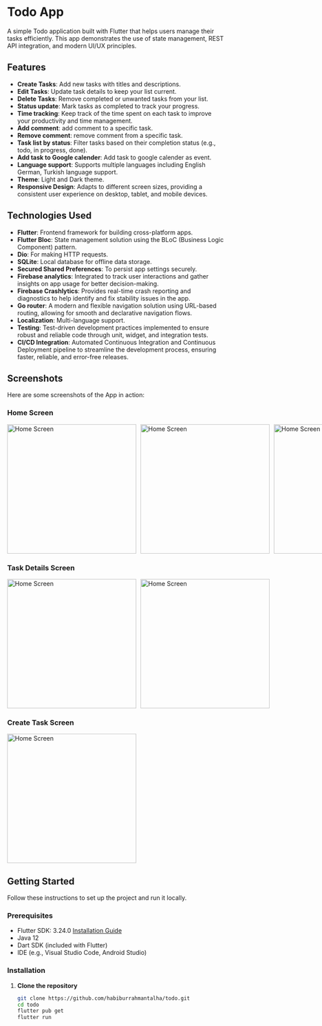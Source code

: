 # Todo App

A simple Todo application built with Flutter that helps users manage their tasks efficiently. 
This app demonstrates the use of state management, REST API integration, and modern UI/UX principles.

## Features

- **Create Tasks**: Add new tasks with titles and descriptions.
- **Edit Tasks**: Update task details to keep your list current.
- **Delete Tasks**: Remove completed or unwanted tasks from your list.
- **Status update**: Mark tasks as completed to track your progress.
- **Time tracking**: Keep track of the time spent on each task to improve your productivity and time management.
- **Add comment**: add comment to a specific task.
- **Remove comment**: remove comment from a specific task.
- **Task list by status**: Filter tasks based on their completion status (e.g., todo, in progress, done).
- **Add task to Google calender**: Add task to google calender as event.
- **Language support**: Supports multiple languages including English German, Turkish language support.
- **Theme**: Light and Dark theme.
- **Responsive Design**: Adapts to different screen sizes, providing a consistent user experience on desktop, tablet, and mobile devices.

## Technologies Used

- **Flutter**: Frontend framework for building cross-platform apps.
- **Flutter Bloc**: State management solution using the BLoC (Business Logic Component) pattern.
- **Dio**: For making HTTP requests.
- **SQLite**: Local database for offline data storage.
- **Secured Shared Preferences**: To persist app settings securely.
- **Firebase analytics**: Integrated to track user interactions and gather insights on app usage for better decision-making.
- **Firebase Crashlytics**: Provides real-time crash reporting and diagnostics to help identify and fix stability issues in the app.
- **Go router**: A modern and flexible navigation solution using URL-based routing, allowing for smooth and declarative navigation flows.
- **Localization**: Multi-language support.
- **Testing**: Test-driven development practices implemented to ensure robust and reliable code through unit, widget, and integration tests.
- **CI/CD Integration**: Automated Continuous Integration and Continuous Deployment pipeline to streamline the development process, ensuring faster, reliable, and error-free releases.


## Screenshots

Here are some screenshots of the App in action:

### Home Screen
<div style="display: flex; gap: 10px;">
   <img src="https://drive.google.com/uc?export=view&id=1TKCPHetmOc9MmwUNZJAfo5G1U8-8_ZYS" alt="Home Screen" width="300"/>
   <img src="https://drive.google.com/uc?export=view&id=1tnfDzw3tNqcwGMyLzk4uPBlWaCQiySRK" alt="Home Screen" width="300"/>
   <img src="https://drive.google.com/uc?export=view&id=1Nbn6EO5iVKBihT3TkA5dDWcwZVW5i4d3" alt="Home Screen" width="300"/>
</div>

### Task Details Screen

<div style="display: flex; gap: 10px;">
   <img src="https://drive.google.com/uc?export=view&id=1g5Oicvf2R_p9-h5afzav6QmTQ-tz4DVI" alt="Home Screen" width="300"/>
   <img src="https://drive.google.com/uc?export=view&id=1Hl6lqx2dREkPZKiuLwU1SiFAeQugn02G" alt="Home Screen" width="300"/>
</div>

### Create Task Screen

<img src="https://drive.google.com/uc?export=view&id=17kYzHTxOl_UlA9h_y8pnm0c8MywpfTkO" alt="Home Screen" width="300"/>

## Getting Started

Follow these instructions to set up the project and run it locally.

### Prerequisites

- Flutter SDK: 3.24.0 [Installation Guide](https://flutter.dev/docs/get-started/install)
- Java 12
- Dart SDK (included with Flutter)
- IDE (e.g., Visual Studio Code, Android Studio)

### Installation

1. **Clone the repository**

   ```bash
   git clone https://github.com/habiburrahmantalha/todo.git
   cd todo
   flutter pub get
   flutter run
